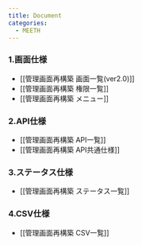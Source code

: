 ```yaml
---
title: Document 
categories:
  - MEETH
---
```

### 1.画面仕様

  - [[管理画面再構築 画面一覧(ver2.0)]]
  - [[管理画面再構築 権限一覧]]
  - [[管理画面再構築 メニュー]]

### 2.API仕様

  - [[管理画面再構築 API一覧]]
  - [[管理画面再構築 API共通仕様]]

### 3.ステータス仕様

  - [[管理画面再構築 ステータス一覧]]

### 4.CSV仕様

  - [[管理画面再構築 CSV一覧]]
